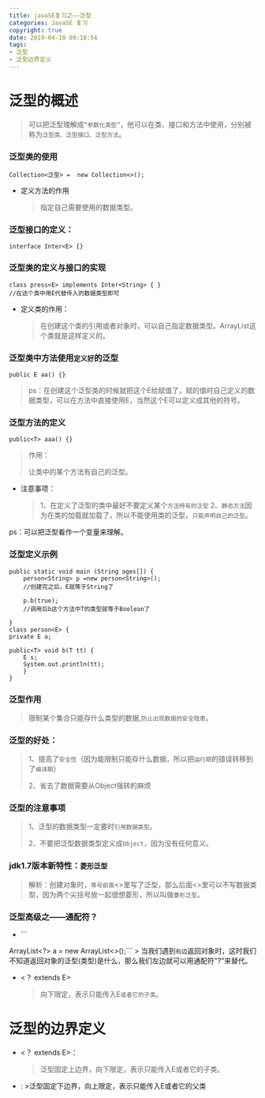 ```yaml
---
title: javaSE复习之——泛型
categories: JavaSE 复习
copyright: true
date: 2019-04-10 09:18:54
tags:
- 泛型
- 泛型边界定义
---
```

# 泛型的概述
> 可以把泛型理解成`“参数化类型”`，他可以在类、接口和方法中使用，分别被称为`泛型类、泛型接口、泛型方法`。

### 泛型类的使用
```
Collection<泛型> =  new Collection<>();
```
- 定义方法的作用
	> 指定自己需要使用的数据类型。

<!--more-->

### 泛型接口的定义：
```
interface Inter<E> {}
```
### 泛型类的定义与接口的实现
```
class press<E> implements Inter<String> { }
//在这个类中用E代替传入的数据类型即可
```
- 定义类的作用：
	> 在创建这个类的引用或者对象时，可以自己指定数据类型。ArrayList这个类就是这样定义的。

### 泛型类中方法使用`定义好`的泛型
```
public E aa() {}
```
> ps：在创建这个泛型类的时候就把这个E给赋值了，赋的值时自己定义的数据类型，可以在方法中直接使用E，当然这个E可以定义成其他的符号。


### 泛型方法的定义
```
public<T> aaa() {}
```
> 作用：
> 
> 让类中的某个方法有自己的泛型。

- 注意事项：
	> 1、在定义了泛型的类中最好不要定义某个`方法特有的泛型`
	> 2、`静态方法`因为在类的加载就加载了，所以不能使用类的泛型，`只能声明自己的泛型`。

ps：可以把泛型看作一个变量来理解。

### 泛型定义示例
```
public static void main (String ages[]) {
	person<String> p =new person<String>();
	//创建完之后，E就等于String了

	p.b(true);
	//调用后b这个方法中T的类型就等于Boolean了
	
}
class person<E> {
private E a;

public<T> void b(T tt) {
	E s;
	System.out.println(tt);
	}
}
```

### 泛型作用
> 限制某个集合只能存什么类型的数据,`防止出现数据的安全隐患`。

### 泛型的好处：
> 1、提高了`安全性`（因为能限制只能存什么数据，所以把`运行期`的错误转移到了`编译期`）
> 
> 2、省去了数据需要从Object强转的麻烦

### 泛型的注意事项
> 1、泛型的数据类型一定要时`引用数据类型`。
> 
> 2、不要把泛型数据类型定义成`Object`，因为没有任何意义。


### jdk1.7版本新特性：`菱形泛型`
> 解析：创建对象时，`等号前面`<>里写了泛型，那么后面<>里可以不写数据类型，因为两个尖括号放一起很想菱形，所以叫做`菱形泛型`。



### 泛型高级之——通配符？

- <?>
	```
 ArrayList<?> a = new ArrayList<>();```
	> 当我们遇到`右边`返回对象时，这时我们不知道返回对象的泛型(类型)是什么，那么我们左边就可以用通配符"?"来替代。

- <？ extends E>
	> 向下限定，表示只能传入E`或者它的子类`。


# 泛型的边界定义
- <？ extends E>：
	> 泛型固定上边界，向下限定，表示只能传入E或者它的子类。

- <? super E>:
	 >泛型固定下边界，向上限定，表示只能传入E或者它的父类